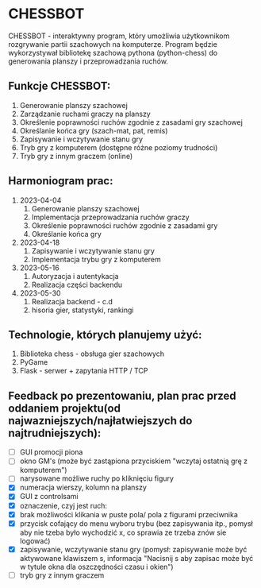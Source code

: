 # CHESSBOT

CHESSBOT - interaktywny program, który umożliwia użytkownikom rozgrywanie partii szachowych na komputerze. Program będzie wykorzystywał bibliotekę szachową pythona (python-chess) do generowania planszy i przeprowadzania ruchów.



## Funkcje CHESSBOT:

1. Generowanie planszy szachowej
2. Zarządzanie ruchami graczy na planszy
3. Określenie poprawności ruchów zgodnie z zasadami gry szachowej
4. Określanie końca gry (szach-mat, pat, remis)
5. Zapisywanie i wczytywanie stanu gry
6. Tryb gry z komputerem (dostępne różne poziomy trudności)
7. Tryb gry z innym graczem (online)

## Harmoniogram prac:

1. 2023-04-04
    1. Generowanie planszy szachowej
    2. Implementacja przeprowadzania ruchów graczy
    3. Określenie poprawności ruchów zgodnie z zasadami gry
    4. Określanie końca gry
2. 2023-04-18
    1. Zapisywanie i wczytywanie stanu gry
    2. Implementacja trybu gry z komputerem
3. 2023-05-16
    1. Autoryzacja i autentykacja
    2. Realizacja części backendu
4. 2023-05-30
    1. Realizacja backend - c.d
    2. hisoria gier, statystyki, rankingi
 
## Technologie, których planujemy użyć:

1. Biblioteka chess - obsługa gier szachowych
2. PyGame
3. Flask - serwer + zapytania HTTP / TCP

## Feedback po prezentowaniu, plan prac przed oddaniem projektu(od najwazniejszych/najłatwiejszych do najtrudniejszych):
- [ ] GUI promocji piona
- [ ] okno GM's (może być zastąpiona przyciskiem "wczytaj ostatnią grę z komputerem")
- [ ] narysowane możliwe ruchy po kliknięciu figury
- [x] numeracja wierszy, kolumn na planszy
- [x] GUI z controlsami
- [x] oznaczenie, czyj jest ruch:
- [x] brak możliwości klikania w puste pola/ pola z figurami przeciwnika
- [x] przycisk cofający do menu wyboru trybu (bez zapisywania itp., pomysł aby nie tzeba było wychodzić x, co sprawia ze trzeba znów sie logować)
- [x] zapisywanie, wczytywanie stanu gry (pomysł: zapisywanie może być aktywowane klawiszem s, informacja "Nacisnij s aby zapisac może być w tytule okna dla oszczędności czasu i okien")
- [ ] tryb gry z innym graczem
